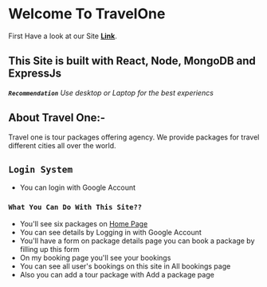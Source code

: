 # Welcome To TravelOne

First Have a look at our Site **[Link](https://travelone-47500.web.app/)**.

## This Site is built with React, Node, MongoDB and ExpressJs

**_`Recommendation`_**
_Use desktop or Laptop for the best experiencs_

## About Travel One:-

Travel one is tour packages offering agency. We provide packages for travel different cities all over the world.

## `Login System`

-   You can login with Google Account

### `What You Can Do With This Site??`

-   You'll see six packages on [Home Page](https://travelone-47500.web.app/)
-   You can see details by Logging in with Google Account
-   You'll have a form on package details page you can book a package by filling up this form
-   On my booking page you'll see your bookings
-   You can see all user's bookings on this site in All bookings page
-   Also you can add a tour package with Add a package page
